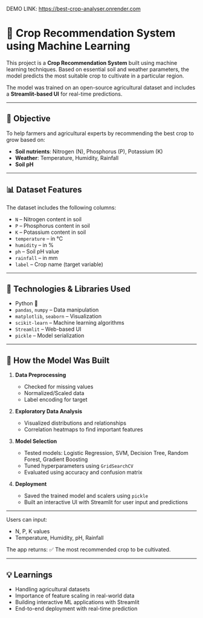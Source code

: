 DEMO LINK: https://best-crop-analyser.onrender.com

# 🌾 Crop Recommendation System using Machine Learning

This project is a **Crop Recommendation System** built using machine learning techniques. Based on essential soil and weather parameters, the model predicts the most suitable crop to cultivate in a particular region.

The model was trained on an open-source agricultural dataset and includes a **Streamlit-based UI** for real-time predictions.

---

## 🎯 Objective

To help farmers and agricultural experts by recommending the best crop to grow based on:
- **Soil nutrients**: Nitrogen (N), Phosphorus (P), Potassium (K)
- **Weather**: Temperature, Humidity, Rainfall
- **Soil pH**

---

## 📊 Dataset Features

The dataset includes the following columns:

- `N` – Nitrogen content in soil  
- `P` – Phosphorus content in soil  
- `K` – Potassium content in soil  
- `temperature` – in °C  
- `humidity` – in %  
- `ph` – Soil pH value  
- `rainfall` – in mm  
- `label` – Crop name (target variable)

---

## 🔧 Technologies & Libraries Used

- Python 🐍
- `pandas`, `numpy` – Data manipulation
- `matplotlib`, `seaborn` – Visualization
- `scikit-learn` – Machine learning algorithms
- `Streamlit` – Web-based UI
- `pickle` – Model serialization

---

## 🚀 How the Model Was Built

1. **Data Preprocessing**
   - Checked for missing values
   - Normalized/Scaled data
   - Label encoding for target

2. **Exploratory Data Analysis**
   - Visualized distributions and relationships
   - Correlation heatmaps to find important features

3. **Model Selection**
   - Tested models: Logistic Regression, SVM, Decision Tree, Random Forest, Gradient Boosting
   - Tuned hyperparameters using `GridSearchCV`
   - Evaluated using accuracy and confusion matrix

4. **Deployment**
   - Saved the trained model and scalers using `pickle`
   - Built an interactive UI with Streamlit for user input and predictions

---

Users can input:
- N, P, K values
- Temperature, Humidity, pH, Rainfall

The app returns:
✅ The most recommended crop to be cultivated.

---

## 💡 Learnings

- Handling agricultural datasets
- Importance of feature scaling in real-world data
- Building interactive ML applications with Streamlit
- End-to-end deployment with real-time prediction
